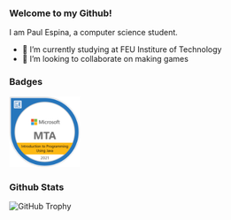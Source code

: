 ### Welcome to my Github!

I am Paul Espina, a computer science student.
- 🏫 I’m currently studying at FEU Institure of Technology 
- 👀 I’m looking to collaborate on making games

### Badges
<a href="https://www.youracclaim.com/badges/7adf28fd-0c6f-4af9-9d8c-441fce844521/public_url"><img src="badge/mta-introduction-to-programming-using-java-certified-2021.png" width = 128px></a>

### Github Stats
![GitHub Trophy](https://github-profile-trophy.vercel.app/?username=PaulEspina)

